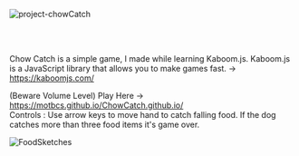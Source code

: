 
![project-chowCatch](https://github.com/MotBCS/ChowCatch.github.io/assets/82474687/ec31709e-b060-45cb-87a1-d98019d2c892)

<br>
<br>

Chow Catch is a simple game, I made while learning Kaboom.js.
Kaboom.js is a JavaScript library that allows you to make games fast. -> https://kaboomjs.com/

(Beware Volume Level)
Play Here -> https://motbcs.github.io/ChowCatch.github.io/
<br>
Controls : Use arrow keys to move hand to catch falling food. If the dog catches more than three food items it's game over.

![FoodSketches](https://github.com/MotBCS/ChowCatch.github.io/assets/82474687/12852427-d176-4e33-9a69-3af81f756bb9)
